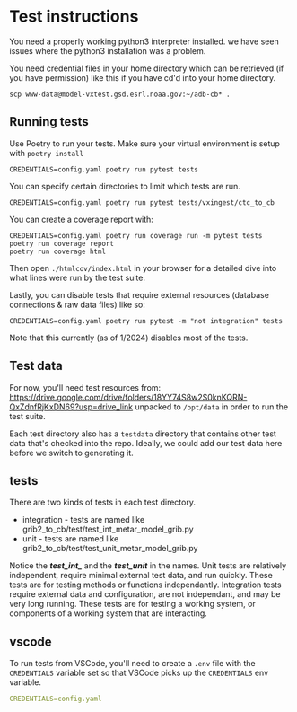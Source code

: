 # Test instructions

You need a properly working python3 interpreter installed. we have seen issues where the python3 installation was a problem.

You need credential files in your home directory which can be retrieved (if you have permission) like this if you have cd'd into your home directory.

```scp www-data@model-vxtest.gsd.esrl.noaa.gov:~/adb-cb* .```

## Running tests

Use Poetry to run your tests. Make sure your virtual environment is setup with `poetry install`

```shell
CREDENTIALS=config.yaml poetry run pytest tests
```

You can specify certain directories to limit which tests are run.

```shell
CREDENTIALS=config.yaml poetry run pytest tests/vxingest/ctc_to_cb
```

You can create a coverage report with:

```shell
CREDENTIALS=config.yaml poetry run coverage run -m pytest tests
poetry run coverage report
poetry run coverage html
```

Then open `./htmlcov/index.html` in your browser for a detailed dive into what lines were run by the test suite.

Lastly, you can disable tests that require external resources (database connections & raw data files) like so:

```shell
CREDENTIALS=config.yaml poetry run pytest -m "not integration" tests
```

Note that this currently (as of 1/2024) disables most of the tests.

## Test data

For now, you'll need test resources from: https://drive.google.com/drive/folders/18YY74S8w2S0knKQRN-QxZdnfRjKxDN69?usp=drive_link unpacked to `/opt/data` in order to run the test suite.

Each test directory also has a `testdata` directory that contains other test data that's checked into the repo. Ideally, we could add our test data here before we switch to generating it. 

## tests

There are two kinds of tests in each test directory.

- integration - tests are named like grib2_to_cb/test/test_int_metar_model_grib.py
- unit - tests are named like grib2_to_cb/test/test_unit_metar_model_grib.py

Notice the ***test_int_*** and the ***test_unit*** in the names.
Unit tests are relatively independent, require minimal external test data, and run quickly. These tests are for testing methods or functions independantly. Integration tests require external data and configuration, are not independant, and may be very long running. These tests are for testing a working system, or components of a working system that are interacting.

## vscode

To run tests from VSCode, you'll need to create a `.env` file with the `CREDENTIALS` variable set so that VSCode picks up the `CREDENTIALS` env variable.

```yaml
CREDENTIALS=config.yaml
```
